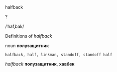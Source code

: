 halfback

?

/ˈhafˌbak/

Definitions of _halfback_

noun
**полузащитник**

    halfback, half, linkman, standoff, standoff half

_halfback_
**полузащитник**, **хавбек**